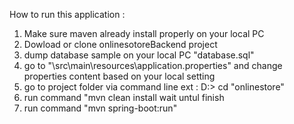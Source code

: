 How to run this application :
1. Make sure maven already install properly on your local PC
2. Dowload or clone onlinesotoreBackend project
3. dump database sample on your local PC "database.sql"
3. go to "\src\main\resources\application.properties" and change properties content based on your local setting
4. go to project folder via command line ext : D:\> cd "onlinestore"  
5. run command "mvn clean install wait untul finish
6. run command "mvn spring-boot:run"







